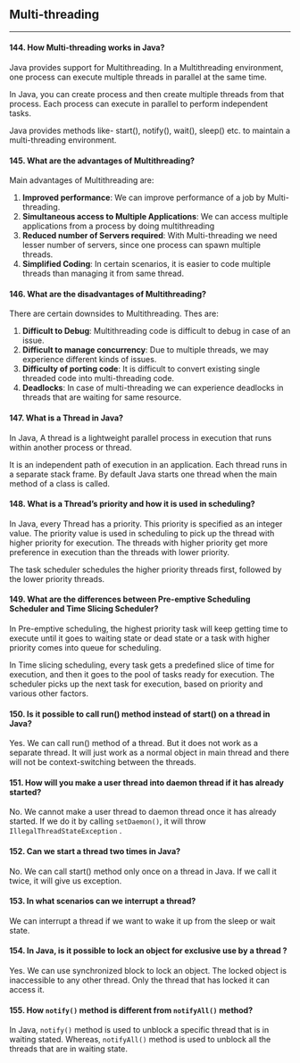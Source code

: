 ## Multi-threading
******


#### 144. How Multi-threading works in Java?
Java provides support for Multithreading. In a Multithreading environment, one process can execute multiple threads in parallel at the same time.

In Java, you can create process and then create multiple threads from that process. Each process can execute in parallel to perform
independent tasks.

Java provides methods like- start(), notify(), wait(), sleep() etc. to
maintain a multi-threading environment.



#### 145. What are the advantages of Multithreading?

Main advantages of Multithreading are:

1. **Improved performance**: We can improve performance of a job by Multi-threading.
2. **Simultaneous access to Multiple Applications**: We can access multiple applications from a process by doing multithreading
3. **Reduced number of Servers required**: With Multi-threading we need lesser number of servers, since one process can spawn multiple threads.
4. **Simplified Coding**: In certain scenarios, it is easier to code multiple threads than managing it from same thread.



#### 146. What are the disadvantages of Multithreading?

There are certain downsides to Multithreading. Thes are:

1. **Difficult to Debug**: Multithreading code is difficult to debug in case of an issue.
2. **Difficult to manage concurrency**: Due to multiple threads, we may experience different kinds of issues.
3. **Difficulty of porting code**: It is difficult to convert existing single threaded code into multi-threading code.
4. **Deadlocks**: In case of multi-threading we can experience deadlocks in threads that are waiting for same resource.


#### 147. What is a Thread in Java?

In Java, A thread is a lightweight parallel process in execution that runs within another process or thread.

It is an independent path of execution in an application. Each thread runs in a separate stack frame. By default Java starts one thread when the main method of a class is called.


#### 148. What is a Thread’s priority and how it is used in scheduling?

In Java, every Thread has a priority. This priority is specified as an
integer value. The priority value is used in scheduling to pick up the
thread with higher priority for execution. The threads with higher
priority get more preference in execution than the threads with
lower priority.

The task scheduler schedules the higher priority threads first,
followed by the lower priority threads.


#### 149. What are the differences between Pre-emptive Scheduling Scheduler and Time Slicing Scheduler?

In Pre-emptive scheduling, the highest priority task will keep getting
time to execute until it goes to waiting state or dead state or a task
with higher priority comes into queue for scheduling.

In Time slicing scheduling, every task gets a predefined slice of
time for execution, and then it goes to the pool of tasks ready for
execution. The scheduler picks up the next task for execution, based
on priority and various other factors.


#### 150. Is it possible to call run() method instead of start() on a thread in Java?

Yes. We can call run() method of a thread. But it does not work as a
separate thread. It will just work as a normal object in main thread
and there will not be context-switching between the threads.


#### 151. How will you make a user thread into daemon thread if it has already started?
No. We cannot make a user thread to daemon thread once it has
already started.
If we do it by calling `setDaemon()`, it will throw `IllegalThreadStateException` .




#### 152. Can we start a thread two times in Java?
No. We can call start() method only once on a thread in Java. If we call it twice, it will give us exception.


#### 153. In what scenarios can we interrupt a thread?
We can interrupt a thread if we want to wake it up from the sleep or
wait state.



#### 154. In Java, is it possible to lock an object for exclusive use by a thread ?

Yes. We can use synchronized block to lock an object. The locked
object is inaccessible to any other thread. Only the thread that has
locked it can access it.



#### 155. How `notify()` method is different from `notifyAll()` method?

In Java, `notify()` method is used to unblock a specific thread that is
in waiting stated. Whereas, `notifyAll()` method is used to unblock
all the threads that are in waiting state.